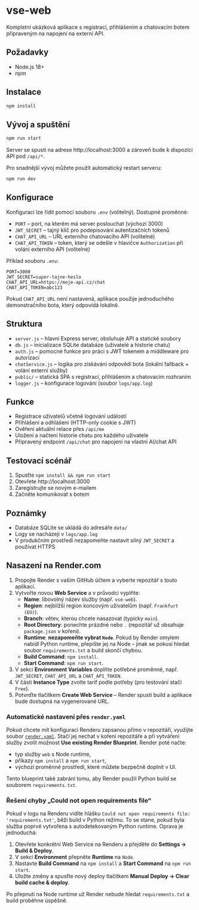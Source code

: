 # vse-web

Kompletní ukázková aplikace s registrací, přihlášením a chatovacím botem připraveným na napojení na externí API.

## Požadavky

- Node.js 18+
- npm

## Instalace

```bash
npm install
```

## Vývoj a spuštění

```bash
npm run start
```

Server se spustí na adrese http://localhost:3000 a zároveň bude k dispozici API pod `/api/*`.

Pro snadnější vývoj můžete použít automatický restart serveru:

```bash
npm run dev
```

## Konfigurace

Konfiguraci lze řídit pomocí souboru `.env` (volitelný). Dostupné proměnné:

- `PORT` – port, na kterém má server poslouchat (výchozí 3000)
- `JWT_SECRET` – tajný klíč pro podepisování autentizačních tokenů
- `CHAT_API_URL` – URL externího chatovacího API (volitelné)
- `CHAT_API_TOKEN` – token, který se odešle v hlavičce `Authorization` při volání externího API (volitelné)

Příklad souboru `.env`:

```
PORT=3000
JWT_SECRET=super-tajne-heslo
CHAT_API_URL=https://moje-api.cz/chat
CHAT_API_TOKEN=abc123
```

Pokud `CHAT_API_URL` není nastavená, aplikace použije jednoduchého demonstračního bota, který odpovídá lokálně.

## Struktura

- `server.js` – hlavní Express server, obsluhuje API a statické soubory
- `db.js` – inicializace SQLite databáze (uživatelé a historie chatu)
- `auth.js` – pomocné funkce pro práci s JWT tokenem a middleware pro autorizaci
- `chatService.js` – logika pro získávání odpovědí bota (lokální fallback + volání externí služby)
- `public/` – statická SPA s registrací, přihlášením a chatovacím rozhraním
- `logger.js` – konfigurace logování (soubor `logs/app.log`)

## Funkce

- Registrace uživatelů včetně logování událostí
- Přihlášení a odhlášení (HTTP-only cookie s JWT)
- Ověření aktuální relace přes `/api/me`
- Uložení a načtení historie chatu pro každého uživatele
- Připravený endpoint `/api/chat` pro napojení na vlastní AI/chat API

## Testovací scénář

1. Spusťte `npm install && npm run start`
2. Otevřete http://localhost:3000
3. Zaregistrujte se novým e-mailem
4. Začněte komunikovat s botem

## Poznámky

- Databáze SQLite se ukládá do adresáře `data/`
- Logy se nacházejí v `logs/app.log`
- V produkčním prostředí nezapomeňte nastavit silný `JWT_SECRET` a používat HTTPS

## Nasazení na Render.com

1. Propojte Render s vaším GitHub účtem a vyberte repozitář s touto aplikací.
2. Vytvořte novou **Web Service** a v průvodci vyplňte:
   - **Name**: libovolný název služby (např. `vse-web`).
   - **Region**: nejbližší region koncovým uživatelům (např. `Frankfurt (EU)`).
   - **Branch**: větev, kterou chcete nasazovat (typicky `main`).
   - **Root Directory**: ponechte prázdné nebo `.` (repozitář už obsahuje `package.json` v kořeni).
   - **Runtime**: **nezapomeňte vybrat `Node`**. Pokud by Render omylem nabídl Python runtime, přepište jej na Node – jinak se pokusí hledat soubor `requirements.txt` a build skončí chybou.
   - **Build Command**: `npm install`.
   - **Start Command**: `npm run start`.
3. V sekci **Environment Variables** doplňte potřebné proměnné, např. `JWT_SECRET`, `CHAT_API_URL` a `CHAT_API_TOKEN`.
4. V části **Instance Type** zvolte tarif podle potřeby (pro testování stačí `Free`).
5. Potvrďte tlačítkem **Create Web Service** – Render spustí build a aplikace bude dostupná na vygenerované URL.

### Automatické nastavení přes `render.yaml`

Pokud chcete mít konfiguraci Renderu zapsanou přímo v repozitáři, využijte soubor [`render.yaml`](render.yaml). Stačí jej nechat v kořeni repozitáře a při vytváření služby zvolit možnost **Use existing Render Blueprint**. Render poté načte:

- typ služby `web` s Node runtime,
- příkazy `npm install` a `npm run start`,
- výchozí proměnné prostředí, které můžete bezpečně doplnit v UI.

Tento blueprint také zabrání tomu, aby Render použil Python build se souborem `requirements.txt`.

### Řešení chyby „Could not open requirements file“

Pokud v logu na Renderu vidíte hlášku `Could not open requirements file: 'requirements.txt'`, běží build v Python režimu. To se stane,
pokud byla služba poprvé vytvořena s autodetekovaným Python runtime. Oprava je jednoduchá:

1. Otevřete konkrétní Web Service na Renderu a přejděte do **Settings → Build & Deploy**.
2. V sekci **Environment** přepněte **Runtime** na `Node`.
3. Nastavte **Build Command** na `npm install` a **Start Command** na `npm run start`.
4. Uložte změny a spusťte nový deploy tlačítkem **Manual Deploy → Clear build cache & deploy**.

Po přepnutí na Node runtime už Render nebude hledat `requirements.txt` a build proběhne úspěšně.
